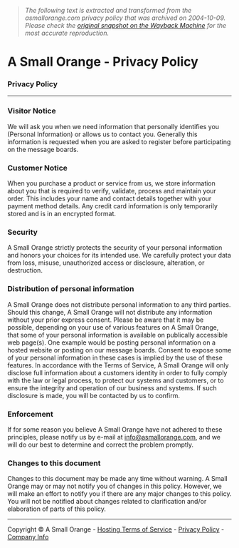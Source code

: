 > *The following text is extracted and transformed from the asmallorange.com privacy policy that was archived on 2004-10-09. Please check the [original snapshot on the Wayback Machine](https://web.archive.org/web/20041009143137id_/http%3A//www.asmallorange.com/privacy.php) for the most accurate reproduction.*

# A Small Orange - Privacy Policy

### Privacy Policy

* * *

### Visitor Notice

We will ask you when we need information that personally identifies you (Personal Information) or allows us to contact you. Generally this information is requested when you are asked to register before participating on the message boards. 

### Customer Notice

When you purchase a product or service from us, we store information about you that is required to verify, validate, process and maintain your order. This includes your name and contact details together with your payment method details. Any credit card information is only temporarily stored and is in an encrypted format. 

### Security

A Small Orange strictly protects the security of your personal information and honors your choices for its intended use. We carefully protect your data from loss, misuse, unauthorized access or disclosure, alteration, or destruction. 

### Distribution of personal information

A Small Orange does not distribute personal information to any third parties. Should this change, A Small Orange will not distribute any information without your prior express consent. Please be aware that it may be possible, depending on your use of various features on A Small Orange, that some of your personal information is available on publically accessible web page(s). One example would be posting personal information on a hosted website or posting on our message boards. Consent to expose some of your personal information in these cases is implied by the use of these features. In accordance with the Terms of Service, A Small Orange will only disclose full information about a customers identity in order to fully comply with the law or legal process, to protect our systems and customers, or to ensure the integrity and operation of our business and systems. If such disclosure is made, you will be contacted by us to confirm. 

### Enforcement

If for some reason you believe A Small Orange have not adhered to these principles, please notify us by e-mail at info@asmallorange.com, and we will do our best to determine and correct the problem promptly. 

### Changes to this document

Changes to this document may be made any time without warning. A Small Orange may or may not notify you of changes in this policy. However, we will make an effort to notify you if there are any major changes to this policy. You will not be notified about changes related to clarification and/or elaboration of parts of this policy. 

* * *

Copyright © A Small Orange \- [Hosting Terms of Service](https://web.archive.org/terms.php) \- [Privacy Policy](https://web.archive.org/privacy.php) \- [Company Info](https://web.archive.org/about/)
